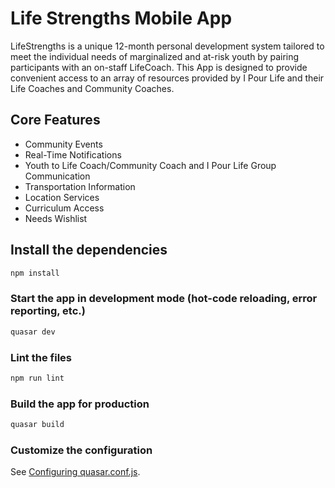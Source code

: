 # Life Strengths Mobile App

LifeStrengths is a unique 12-month personal development system tailored to
meet the individual needs of marginalized and at-risk youth by pairing
participants with an on-staff LifeCoach. This App is designed to provide
convenient access to an array of resources provided by I Pour Life and their
Life Coaches and Community Coaches.

## Core Features

- Community Events
- Real-Time Notifications
- Youth to Life Coach/Community Coach and I Pour Life Group Communication
- Transportation Information
- Location Services
- Curriculum Access
- Needs Wishlist

## Install the dependencies
```bash
npm install
```

### Start the app in development mode (hot-code reloading, error reporting, etc.)
```bash
quasar dev
```

### Lint the files
```bash
npm run lint
```

### Build the app for production
```bash
quasar build
```

### Customize the configuration
See [Configuring quasar.conf.js](https://quasar.dev/quasar-cli/quasar-conf-js).
